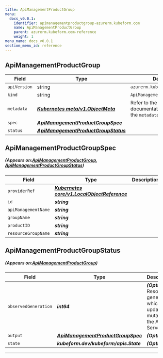 ```yaml
---
title: ApiManagementProductGroup
menu:
  docs_v0.0.1:
    identifier: apimanagementproductgroup-azurerm.kubeform.com
    name: ApiManagementProductGroup
    parent: azurerm.kubeform.com-reference
    weight: 1
menu_name: docs_v0.0.1
section_menu_id: reference
---
```


## ApiManagementProductGroup
| Field | Type | Description |
| ------ | ----- | ----------- |
| `apiVersion` | string | `azurerm.kubeform.com/v1alpha1` |
|    `kind` | string | `ApiManagementProductGroup` |
| `metadata` | ***[Kubernetes meta/v1.ObjectMeta](https://kubernetes.io/docs/reference/generated/kubernetes-api/v1.13/#objectmeta-v1-meta)***|Refer to the Kubernetes API documentation for the fields of the `metadata` field.|
| `spec` | ***[ApiManagementProductGroupSpec](#ApiManagementProductGroupSpec)***||
| `status` | ***[ApiManagementProductGroupStatus](#ApiManagementProductGroupStatus)***||
## ApiManagementProductGroupSpec
##### (Appears on:[ApiManagementProductGroup](#ApiManagementProductGroup), [ApiManagementProductGroupStatus](#ApiManagementProductGroupStatus))
| Field | Type | Description |
| ------ | ----- | ----------- |
| `providerRef` | ***[Kubernetes core/v1.LocalObjectReference](https://kubernetes.io/docs/reference/generated/kubernetes-api/v1.13/#localobjectreference-v1-core)***||
| `id` | ***string***||
| `apiManagementName` | ***string***||
| `groupName` | ***string***||
| `productID` | ***string***||
| `resourceGroupName` | ***string***||
## ApiManagementProductGroupStatus
##### (Appears on:[ApiManagementProductGroup](#ApiManagementProductGroup))
| Field | Type | Description |
| ------ | ----- | ----------- |
| `observedGeneration` | ***int64***| ***(Optional)*** Resource generation, which is updated on mutation by the API Server.|
| `output` | ***[ApiManagementProductGroupSpec](#ApiManagementProductGroupSpec)***| ***(Optional)*** |
| `state` | ***kubeform.dev/kubeform/apis.State***| ***(Optional)*** |
---
